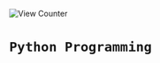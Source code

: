 ![View Counter](https://komarev.com/ghpvc/?username=Python-Programming&label=View%20Counter&color=0e75b6&style=flat)

# **`Python Programming`**
